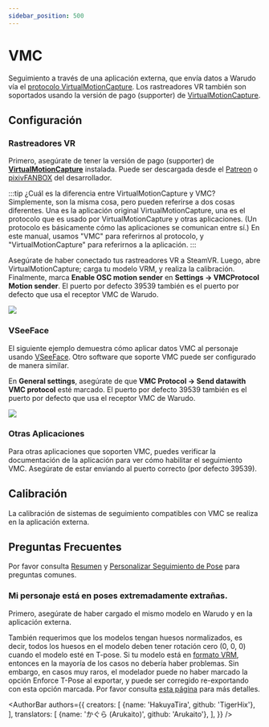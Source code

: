 ```yaml
---
sidebar_position: 500
---
```


# VMC

Seguimiento a través de una aplicación externa, que envía datos a Warudo vía el [protocolo VirtualMotionCapture](https://protocol.vmc.info/english). Los rastreadores VR también son soportados usando la versión de pago (supporter) de [VirtualMotionCapture](https://www.patreon.com/sh_akira).

## Configuración

### Rastreadores VR

Primero, asegúrate de tener la versión de pago (supporter) de [**VirtualMotionCapture**](https://vmc.info/) instalada. Puede ser descargada desde el [Patreon](https://www.patreon.com/sh_akira) o [pixivFANBOX](https://akira.fanbox.cc/) del desarrollador.

:::tip
¿Cuál es la diferencia entre VirtualMotionCapture y VMC? Simplemente, son la misma cosa, pero pueden referirse a dos cosas diferentes. Una es la aplicación original VirtualMotionCapture, una es el protocolo que es usado por VirtualMotionCapture y otras aplicaciones. (Un protocolo es básicamente cómo las aplicaciones se comunican entre sí.) En este manual, usamos "VMC" para referirnos al protocolo, y "VirtualMotionCapture" para referirnos a la aplicación.
:::

Asegúrate de haber conectado tus rastreadores VR a SteamVR. Luego, abre VirtualMotionCapture; carga tu modelo VRM, y realiza la calibración. Finalmente, marca **Enable OSC motion sender** en **Settings → VMCProtocol Motion sender**. El puerto por defecto 39539 también es el puerto por defecto que usa el receptor VMC de Warudo.

![](/doc-img/en-vmc-1.png)

### VSeeFace

El siguiente ejemplo demuestra cómo aplicar datos VMC al personaje usando [VSeeFace](https://www.vseeface.icu/). Otro software que soporte VMC puede ser configurado de manera similar.

En **General settings**, asegúrate de que **VMC Protocol → Send datawith VMC protocol** esté marcado. El puerto por defecto 39539 también es el puerto por defecto que usa el receptor VMC de Warudo.

![](/doc-img/zh-vmc-1.webp)

### Otras Aplicaciones

Para otras aplicaciones que soporten VMC, puedes verificar la documentación de la aplicación para ver cómo habilitar el seguimiento VMC. Asegúrate de estar enviando al puerto correcto (por defecto 39539).

## Calibración

La calibración de sistemas de seguimiento compatibles con VMC se realiza en la aplicación externa.

## Preguntas Frecuentes

Por favor consulta [Resumen](overview#FAQ) y [Personalizar Seguimiento de Pose](body-tracking#FAQ) para preguntas comunes.

### Mi personaje está en poses extremadamente extrañas.

Primero, asegúrate de haber cargado el mismo modelo en Warudo y en la aplicación externa.

También requerimos que los modelos tengan huesos normalizados, es decir, todos los huesos en el modelo deben tener rotación cero (0, 0, 0) cuando el modelo esté en T-pose. Si tu modelo está en [formato VRM](https://vrm.dev/), entonces en la mayoría de los casos no debería haber problemas. Sin embargo, en casos muy raros, el modelador puede no haber marcado la opción Enforce T-Pose al exportar, y puede ser corregido re-exportando con esta opción marcada. Por favor consulta [esta página](../misc/normalizing-model-bones) para más detalles.

<AuthorBar authors={{
  creators: [
    {name: 'HakuyaTira', github: 'TigerHix'},
  ],
  translators: [
    {name: 'かぐら (Arukaito)', github: 'Arukaito'},
  ],
}} />
